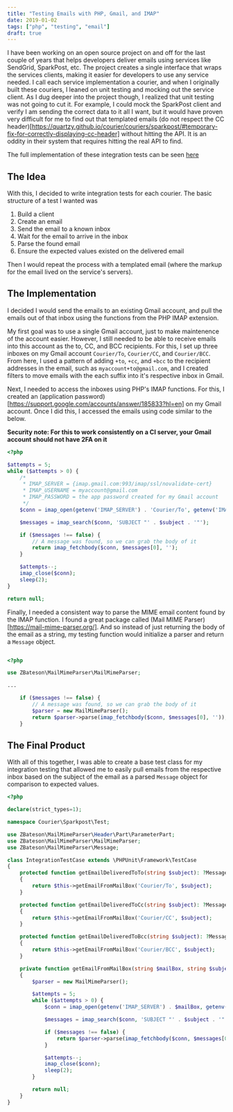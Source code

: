 ```yaml
---
title: "Testing Emails with PHP, Gmail, and IMAP"
date: 2019-01-02
tags: ["php", "testing", "email"]
draft: true
---
```


I have been working on an open source project on and off for the last couple of years that helps developers deliver
emails using services like SendGrid, SparkPost, etc. The project creates a single interface that wraps the services
clients, making it easier for developers to use any service needed. I call each service implementation a courier, and
when I originally built these couriers, I leaned on unit testing and mocking out the service client. As I dug deeper into the project though, I realized that unit testing was not going to cut it. For example, I could mock the
SparkPost client and verify I am sending the correct data to it all I want, but it would have proven very difficult for me
to find out that templated emails (do not respect the CC header)[https://quartzy.github.io/courier/couriers/sparkpost/#temporary-fix-for-correctly-displaying-cc-header]
without hitting the API. It is an oddity in their system that requires hitting the real API to find.

The full implementation of these integration tests can be seen [here](https://github.com/quartzy/courier-sparkpost/blob/0.2.0/tests/SparkPostCourierIntegrationTest.php)

## The Idea

With this, I decided to write integration tests for each courier. The basic structure of a test I wanted was

1. Build a client
2. Create an email
3. Send the email to a known inbox
4. Wait for the email to arrive in the inbox
5. Parse the found email
6. Ensure the expected values existed on the delivered email

Then I would repeat the process with a templated email (where the markup for the email lived on the service's servers).

## The Implementation

I decided I would send the emails to an existing Gmail account, and pull the emails out of that inbox using the
functions from the PHP IMAP extension.

My first goal was to use a single Gmail account, just to make maintenence of the account easier. However, I still needed
to be able to receive emails into this account as the to, CC, and BCC recipients. For this, I set up three inboxes on
my Gmail account `Courier/To`, `Courier/CC`, and `Courier/BCC`. From here, I used a pattern of adding `+to`, `+cc`, and
`+bcc` to the recipient addresses in the email, such as `myaccount+to@gmail.com`, and I created filters to move emails
with the each suffix into it's respective inbox in Gmail.

Next, I needed to access the inboxes using PHP's IMAP functions. For this, I created an
(application password)[https://support.google.com/accounts/answer/185833?hl=en] on my Gmail account. Once I did this,
I accessed the emails using code similar to the below.

**Security note: For this to work consistently on a CI server, your Gmail account should not have 2FA on it**

```php
<?php

$attempts = 5;
while ($attempts > 0) {
    /*
     * IMAP_SERVER = {imap.gmail.com:993/imap/ssl/novalidate-cert}
     * IMAP_USERNAME = myaccount@gmail.com
     * IMAP_PASSWORD = the app password created for my Gmail account
     */
    $conn = imap_open(getenv('IMAP_SERVER') . 'Courier/To', getenv('IMAP_USERNAME'), getenv('IMAP_PASSWORD'));

    $messages = imap_search($conn, 'SUBJECT "' . $subject . '"');

    if ($messages !== false) {
        // A message was found, so we can grab the body of it
        return imap_fetchbody($conn, $messages[0], '');
    }

    $attempts--;
    imap_close($conn);
    sleep(2);
}

return null;
```

Finally, I needed a consistent way to parse the MIME email content found by the IMAP function. I found a great package
called (Mail MIME Parser)[https://mail-mime-parser.org/]. And so instead of just returning the body of the email as a
string, my testing function would initialize a parser and return a `Message` object.

```php

<?php

use ZBateson\MailMimeParser\MailMimeParser;

...

    if ($messages !== false) {
        // A message was found, so we can grab the body of it
        $parser = new MailMimeParser();
        return $parser->parse(imap_fetchbody($conn, $messages[0], ''));
    }
```

## The Final Product

With all of this together, I was able to create a base test class for my integration testing that allowed me to easily
pull emails from the respective inbox based on the subject of the email as a parsed `Message` object
for comparison to expected values.

```php
<?php

declare(strict_types=1);

namespace Courier\Sparkpost\Test;

use ZBateson\MailMimeParser\Header\Part\ParameterPart;
use ZBateson\MailMimeParser\MailMimeParser;
use ZBateson\MailMimeParser\Message;

class IntegrationTestCase extends \PHPUnit\Framework\TestCase
{
    protected function getEmailDeliveredToTo(string $subject): ?Message
    {
        return $this->getEmailFromMailBox('Courier/To', $subject);
    }

    protected function getEmailDeliveredToCc(string $subject): ?Message
    {
        return $this->getEmailFromMailBox('Courier/CC', $subject);
    }

    protected function getEmailDeliveredToBcc(string $subject): ?Message
    {
        return $this->getEmailFromMailBox('Courier/BCC', $subject);
    }

    private function getEmailFromMailBox(string $mailBox, string $subject): ?Message
    {
        $parser = new MailMimeParser();

        $attempts = 5;
        while ($attempts > 0) {
            $conn = imap_open(getenv('IMAP_SERVER') . $mailBox, getenv('IMAP_USERNAME'), getenv('IMAP_PASSWORD'));

            $messages = imap_search($conn, 'SUBJECT "' . $subject . '"');

            if ($messages !== false) {
                return $parser->parse(imap_fetchbody($conn, $messages[0], ''));
            }

            $attempts--;
            imap_close($conn);
            sleep(2);
        }

        return null;
    }
}
```
